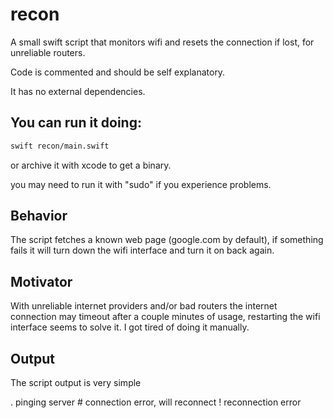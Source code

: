 # recon

A small swift script that monitors wifi and resets the connection if lost, for unreliable routers.

Code is commented and should be self explanatory.

It has no external dependencies.

## You can run it doing:

```bash
swift recon/main.swift
```

or archive it with xcode to get a binary.

you may need to run it with "sudo" if you experience problems.

## Behavior

The script fetches a known web page (google.com by default), if something fails it will turn down the wifi interface and turn it on back again.

## Motivator

With unreliable internet providers and/or bad routers the internet connection may timeout after a couple minutes of usage, restarting the wifi interface seems to solve it. I got tired of doing it manually.

## Output

The script output is very simple

. pinging server
\# connection error, will reconnect
! reconnection error


